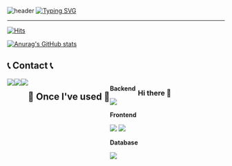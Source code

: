 ![header](https://capsule-render.vercel.app/api?type=waving&color=6994CDEE&text=&animation=twinkling&height=80)
[![Typing SVG](https://readme-typing-svg.demolab.com?font=Alkatra&weight=500&size=45&duration=3500&pause=3&color=6994CDEE&center=false&vCenter=false&multiline=true&repeat=true&width=1000&height=100&lines=Welcome+to+yeji's+GitHub!👋)](https://git.io/typing-svg)
 
<div align="left">

-------

[![Hits](https://hits.seeyoufarm.com/api/count/incr/badge.svg?url=https%3A%2F%2Fgithub.com%2F99yeji13&count_bg=%23FFB6F3&title_bg=%23555555&icon=&icon_color=%23E7E7E7&title=GITHUB&edge_flat=false)](https://hits.seeyoufarm.com)  

[![Anurag's GitHub stats](https://github-readme-stats.vercel.app/api?username=99yeji13&include_all_commits=true&show_icons=true&theme=cobalt)](https://github.com/anuraghazra/github-readme-stats)

## 📞 Contact 📞
<div style="display:flex; flex-direction:row;">
    <a href="mailto:santasantaja@naver.com">
        <img src="https://img.shields.io/badge/Naver-6DB33F?style=for-the-badge&logo=Naver&logoColor=white"> 
    </a>
    <a href="https://open.kakao.com/o/s7G22ybg">
        <img src="https://img.shields.io/badge/KakaoTalk-FFCD00?style=for-the-badge&logoColor=black&logo=KakaoTalk"> 
    </a>
    <a href="https://www.instagram.com/yj._.l13/">
        <img src="https://img.shields.io/badge/Instagram-E4405F?style=for-the-badge&logo=Instagram&logoColor=white"> 
    </a>

## 🔨 Once I've used 🔨
<div style="display:flex; flex-direction:column; align-items:flex-start;">
    <!-- Backend -->
    <p><strong>Backend</strong></p>
    <div>
        <img src="https://img.shields.io/badge/Python-6DB33F?style=for-the-badge&logo=Python&logoColor=white">
    </div>
    <!-- Frontend -->
    <p><strong>Frontend</strong></p>
    <div>
        <img src="https://img.shields.io/badge/html5-E34F26?style=flat-square&logo=html5&logoColor=white"> 
        <img src="https://img.shields.io/badge/css-1572B6?style=flat-square&logo=css3&logoColor=white">
    </div>
    <!-- Database -->
    <p><strong>Database</strong></p>
    <div>
        <img src="https://img.shields.io/badge/mysql-4479A1?style=for-the-badge&logo=mysql&logoColor=white">
    </div>
    <br>
</div>

### Hi there 👋



<!--
**99yeji13/99yeji13** is a ✨ _special_ ✨ repository because its `README.md` (this file) appears on your GitHub profile.

Here are some ideas to get you started:

- 🔭 I’m currently working on ...
- 🌱 I’m currently learning ...
- 👯 I’m looking to collaborate on ...
- 🤔 I’m looking for help with ...
- 💬 Ask me about ...
- 📫 How to reach me: ...
- 😄 Pronouns: ...
- ⚡ Fun fact: ...
-->
